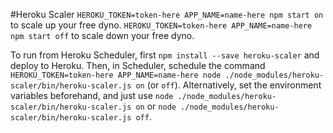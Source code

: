 #Heroku Scaler
`HEROKU_TOKEN=token-here APP_NAME=name-here npm start on` to scale up your free dyno.
`HEROKU_TOKEN=token-here APP_NAME=name-here npm start off` to scale down your free dyno.

To run from Heroku Scheduler, first `npm install --save heroku-scaler` and deploy to Heroku. Then, in Scheduler, schedule the command `HEROKU_TOKEN=token-here APP_NAME=name-here node ./node_modules/heroku-scaler/bin/heroku-scaler.js on` (or `off`). Alternatively, set the environment variables beforehand, and just use `node ./node_modules/heroku-scaler/bin/heroku-scaler.js on` or `node ./node_modules/heroku-scaler/bin/heroku-scaler.js off`.
